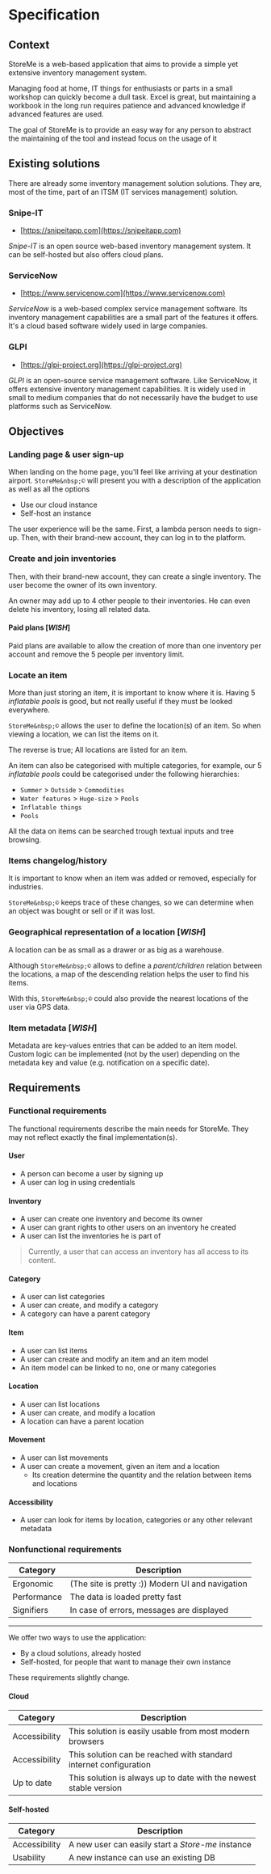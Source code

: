 # Specification

## Context

StoreMe is a web-based application that aims to provide a simple yet extensive inventory management system.

Managing food at home, IT things for enthusiasts or parts in a small
workshop can quickly become a dull task.
Excel is great, but maintaining a workbook in the long run requires patience and advanced knowledge
if advanced features are used.

The goal of StoreMe is to provide an easy way for any person to abstract the maintaining of the tool
and instead focus on the usage of it

## Existing solutions

There are already some inventory management solution solutions. They are, most of the time, part of an
ITSM (IT services management) solution.

### Snipe-IT

- [https://snipeitapp.com](https://snipeitapp.com)

*Snipe-IT* is an open source web-based inventory management system.
It can be self-hosted but also offers cloud plans.

### ServiceNow

- [https://www.servicenow.com](https://www.servicenow.com)

*ServiceNow* is a web-based complex service management software. Its inventory management capabilities are a small part
of the features it offers.
It's a cloud based software widely used in large companies.

### GLPI

- [https://glpi-project.org](https://glpi-project.org)

*GLPI* is an open-source service management software.
Like ServiceNow, it offers extensive inventory management capabilities.
It is widely used in small to medium companies that do not necessarily have the budget to use platforms such as
ServiceNow.

## Objectives

### Landing page & user sign-up

When landing on the home page, you'll feel like arriving at your destination airport.
`StoreMe&nbsp;©` will present you with a description of the application as well as all the options

- Use our cloud instance
- Self-host an instance

The user experience will be the same. First, a lambda person needs to sign-up.
Then, with their brand-new account, they can log in to the platform.

### Create and join inventories

Then, with their brand-new account, they can create a single inventory.
The user become the owner of its own inventory.

An owner may add up to 4 other people to their inventories.
He can even delete his inventory, losing all related data.

#### Paid plans [*WISH*]

Paid plans are available to allow the creation of more than one inventory
per account and remove the 5 people per inventory limit.

### Locate an item

More than just storing an item, it is important to know where it is.
Having 5 *inflatable pools* is good, but not really useful if they must be looked everywhere.

`StoreMe&nbsp;©` allows the user to define the location(s) of an item.
So when viewing a location, we can list the items on it.

The reverse is true; All locations are listed for an item.

An item can also be categorised with multiple categories, for example, our 5 *inflatable pools* could be categorised
under the following hierarchies:

- `Summer` > `Outside` > `Commodities`
- `Water features` > `Huge-size` > `Pools`
- `Inflatable things`
- `Pools`

All the data on items can be searched trough textual inputs and tree browsing.

### Items changelog/history

It is important to know when an item was added or removed, especially for industries.

`StoreMe&nbsp;©` keeps trace of these changes, so we can determine when an object was bought or sell or if it was lost.

### Geographical representation of a location [*WISH*]

A location can be as small as a drawer or as big as a warehouse.

Although `StoreMe&nbsp;©` allows to define a *parent/children* relation between the locations,
a map of the descending relation helps the user to find his items.

With this, `StoreMe&nbsp;©` could also provide the nearest locations of the user via GPS data.

### Item metadata [*WISH*]

Metadata are key-values entries that can be added to an item model.
Custom logic can be implemented (not by the user)
depending on the metadata key and value (e.g. notification on a specific date).

## Requirements

### Functional requirements

The functional requirements describe the main needs for StoreMe.
They may not reflect exactly the final implementation(s).

#### User

- A person can become a user by signing up
- A user can log in using credentials

#### Inventory

- A user can create one inventory and become its owner
- A user can grant rights to other users on an inventory he created
- A user can list the inventories he is part of

> Currently, a user that can access an inventory has all access to its content.

#### Category

- A user can list categories
- A user can create, and modify a category
- A category can have a parent category

#### Item

- A user can list items
- A user can create and modify an item and an item model
- An item model can be linked to no, one or many categories

#### Location

- A user can list locations
- A user can create, and modify a location
- A location can have a parent location

#### Movement

- A user can list movements
- A user can create a movement, given an item and a location
    - Its creation determine the quantity and the relation between items and locations

#### Accessibility

- A user can look for items by location, categories or any other relevant metadata

### Nonfunctional requirements

| Category    | Description                                      |
|-------------|--------------------------------------------------|
| Ergonomic   | (The site is pretty :)) Modern UI and navigation | 
| Performance | The data is loaded pretty fast                   | 
| Signifiers  | In case of errors, messages are displayed        | 

--- 

We offer two ways to use the application:

- By a cloud solutions, already hosted
- Self-hosted, for people that want to manage their own instance

These requirements slightly change.

#### Cloud

| Category      | Description                                                       |
|---------------|-------------------------------------------------------------------|
| Accessibility | This solution is easily usable from most modern browsers          |
| Accessibility | This solution can be reached with standard internet configuration |
| Up to date    | This solution is always up to date with the newest stable version |

#### Self-hosted

| Category      | Description                                       |
|---------------|---------------------------------------------------|
| Accessibility | A new user can easily start a *Store-me* instance |
| Usability     | A new instance can use an existing DB             |
